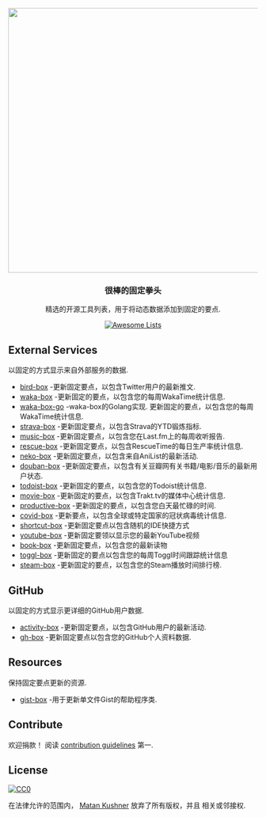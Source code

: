 <div class="github-widget" data-repo="matchai/awesome-pinned-gists"></div>
<script async src="https://pagead2.googlesyndication.com/pagead/js/adsbygoogle.js"></script><ins class="adsbygoogle" style="display:block" data-ad-client="ca-pub-6890694312814945" data-ad-slot="5473692530" data-ad-format="auto"  data-full-width-responsive="true"></ins><script>(adsbygoogle = window.adsbygoogle || []).push({});</script>
<p align="center">
  <img src="https://user-images.githubusercontent.com/4658208/57482610-14f64480-7273-11e9-862e-80d9fe332311.png" width="535">
  <h3 align="center">很棒的固定拳头</h3>
  <p align="center">精选的开源工具列表，用于将动态数据添加到固定的要点. <p>
  <p align="center">
    <a href="https://awesome.re"><img src="https://awesome.re/badge.svg" alt="Awesome Lists"></a>
  </p>
</p>



## External Services

以固定的方式显示来自外部服务的数据.

- [bird-box](https://github.com/matchai/bird-box) -更新固定要点，以包含Twitter用户的最新推文.
- [waka-box](https://github.com/matchai/waka-box) -更新固定的要点，以包含您的每周WakaTime统计信息.
- [waka-box-go](https://github.com/YouEclipse/waka-box-go)  -waka-box的Golang实现.  更新固定的要点，以包含您的每周WakaTime统计信息.
- [strava-box](https://github.com/JohnPhamous/strava-box) -更新固定要点，以包含Strava的YTD锻炼指标.
- [music-box](https://github.com/jacc/music-box) -更新固定要点，以包含您在Last.fm上的每周收听报告.
- [rescue-box](https://github.com/joshghent/rescue-box) -更新固定要点，以包含RescueTime的每日生产率统计信息.
- [neko-box](https://github.com/RangerDigital/neko-box) -更新固定要点，以包含来自AniList的最新活动.
- [douban-box](https://github.com/CodeDaraW/douban-box) -更新固定要点，以包含有关豆瓣网有关书籍/电影/音乐的最新用户状态.
- [todoist-box](https://github.com/yg/todoist-box) -更新固定的要点，以包含您的Todoist统计信息.
- [movie-box](https://github.com/LuisAlejandro/movie-box) -更新固定的要点，以包含Trakt.tv的媒体中心统计信息.
- [productive-box](https://github.com/maxam2017/productive-box) -更新固定的要点，以包含您白天最忙碌的时间.
- [covid-box](https://github.com/puf17640/covid-box) -更新要点，以包含全球或特定国家的冠状病毒统计信息.
- [shortcut-box](https://github.com/artemnovichkov/shortcut-box) -更新固定要点以包含随机的IDE快捷方式
- [youtube-box](https://github.com/SinaKhalili/youtube-box) -更新固定要领以显示您的最新YouTube视频
- [book-box](https://github.com/amorriscode/book-box) -更新固定要点，以包含您的最新读物
- [toggl-box](https://github.com/tobimori/toggl-box) -更新固定的要点以包含您的每周Toggl时间跟踪统计信息
- [steam-box](https://github.com/YouEclipse/steam-box) -更新固定的要点，以包含您的Steam播放时间排行榜.

## GitHub

以固定的方式显示更详细的GitHub用户数据.

- [activity-box](https://github.com/JasonEtco/activity-box) -更新固定要点，以包含GitHub用户的最新活动.
- [gh-box](https://github.com/yg/gh-box) -更新固定要点以包含您的GitHub个人资料数据.

## Resources

保持固定要点更新的资源.

- [gist-box](https://github.com/JasonEtco/gist-box) -用于更新单文件Gist的帮助程序类.

## Contribute

 欢迎捐款！  阅读 [contribution guidelines](https://github.com/matchai/awesome-pinned-gists/blob/master/contributing.md) 第一.

## License

[![CC0](https://mirrors.creativecommons.org/presskit/buttons/88x31/svg/cc-zero.svg)](https://creativecommons.org/publicdomain/zero/1.0)

在法律允许的范围内， [Matan Kushner](https://github.com/matchai) 放弃了所有版权，并且
相关或邻接权.
